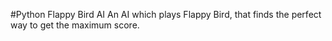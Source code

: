 #Python Flappy Bird AI
An AI which plays Flappy Bird, that finds the perfect way to get the maximum score.
